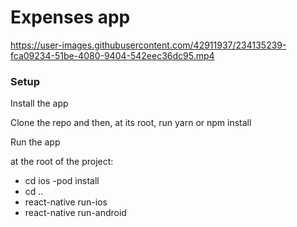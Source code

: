 # Expenses app


https://user-images.githubusercontent.com/42911937/234135239-fca09234-51be-4080-9404-542eec36dc95.mp4


### Setup

Install the app

Clone the repo and then, at its root, run yarn or npm install 







Run the app 

at the root of the project:

- cd ios
-pod install
- cd ..
- react-native run-ios
- react-native run-android 

